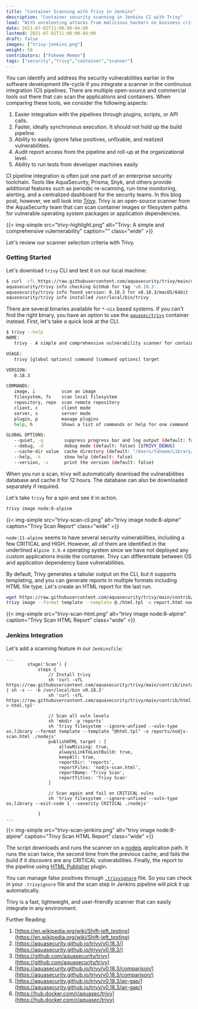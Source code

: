 ```yaml
---
title: "Container Scanning with Trivy in Jenkins"
description: "Container security scanning in Jenkins CI with Trivy"
lead: "With unrelenting attacks from malicious hackers on business critical software and infrastructure, the \"Shift-left\" approach for security testing is gaining more momentum inside the enterprises. "
date: 2021-07-02T11:00:00-04:00
lastmod: 2021-07-02T11:00:00-04:00
draft: false
images: ["trivy-jenkins.png"]
weight: 50
contributors: ["Faheem Memon"]
tags: ["security","trivy","container","scanner"]
---
```


You can identify and address the security vulnerabilities earlier in the software development life-cycle if you integrate a scanner in the continuous integration (CI) pipelines. There are multiple open-source and commercial tools out there that can scan the applications and containers. When comparing these tools, we consider the following aspects:

1. Easier integration with the pipelines through plugins, scripts, or API calls.
2. Faster, ideally synchronous execution. It should not hold up the build pipeline.
3. Ability to easily ignore false positives, unfixable, and realized vulnerabilities.
4. Audit report access from the pipeline and roll-up at the organizational level.
5. Ability to run tests from developer machines easily

CI pipeline integration is often just one part of an enterprise security toolchain. Tools like AquaSecurity, Prisma, Snyk, and others provide additional features such as periodic re-scanning, run-time monitoring, alerting, and a centralized dashboard for the security teams. In this blog post, however, we will look into [Trivy](https://github.com/aquasecurity/trivy). Trivy is an open-source scanner from the AquaSecurity team that can scan container images or filesystem paths for vulnerable operating system packages or application dependencies.

{{< img-simple src="trivy-highlight.png" alt="Trivy: A simple and comprehensive vulernerability" caption="" class="wide" >}}

Let's review our scanner selection criteria with Trivy.

### Getting Started

Let's download `trivy` CLI and test it on our local machine:

```bash
$ curl -sfL https://raw.githubusercontent.com/aquasecurity/trivy/main/contrib/install.sh | sh -s -- -b /usr/local/bin v0.18.3
aquasecurity/trivy info checking GitHub for tag 'v0.18.3'
aquasecurity/trivy info found version: 0.18.3 for v0.18.3/macOS/64bit
aquasecurity/trivy info installed /usr/local/bin/trivy
```

There are several binaries available for `*-nix` based systems. If you can't find the right binary, you have an option to use the [`aquasec/trivy`](https://hub.docker.com/r/aquasec/trivy) container instead. First, let's take a quick look at the CLI.

```bash
$ trivy --help
NAME:
   trivy - A simple and comprehensive vulnerability scanner for containers

USAGE:
   trivy [global options] command [command options] target

VERSION:
   0.18.3

COMMANDS:
   image, i          scan an image
   filesystem, fs    scan local filesystem
   repository, repo  scan remote repository
   client, c         client mode
   server, s         server mode
   plugin, p         manage plugins
   help, h           Shows a list of commands or help for one command

GLOBAL OPTIONS:
   --quiet, -q        suppress progress bar and log output (default: false) [$TRIVY_QUIET]
   --debug, -d        debug mode (default: false) [$TRIVY_DEBUG]
   --cache-dir value  cache directory (default: "/Users/faheem/Library/Caches/trivy") [$TRIVY_CACHE_DIR]
   --help, -h         show help (default: false)
   --version, -v      print the version (default: false)
```

When you run a scan, trivy will automatically download the vulnerabilities database and cache it for 12 hours. The database can also be downloaded separately if required.

Let's take `trivy` for a spin and see it in action.

```bash
trivy image node:8-alpine
```

{{< img-simple src="trivy-scan-cli.png" alt="trivy image node:8-alpine" caption="Trivy Scan Report" class="wide" >}}

`node:11-alpine` seems to have several security vulnerabilities, including a few CRITICAL and HIGH. However, all of them are identified in the underlined `Alpine 3.9.4` operating system since we have not deployed any custom applications inside the container. Trivy can differentiate between OS and application dependency base vulnerabilities.

By default, Trivy generates a tabular output on the CLI, but it supports templating, and you can generate reports in multiple formats including HTML file type. Let's create an HTML report for the last run.

```bash
wget https://raw.githubusercontent.com/aquasecurity/trivy/main/contrib/html.tpl
trivy image --format template --template @./html.tpl -o report.html node:11-alpine
```

{{< img-simple src="trivy-scan-html.png" alt="trivy image node:8-alpine" caption="Trivy Scan HTML Report" class="wide" >}}

### Jenkins Integration

Let's add a scanning feature in our `Jenkinsfile`:

```jenkinsfile
...
        stage('Scan') {
            steps {
                // Install trivy
                sh 'curl -sfL https://raw.githubusercontent.com/aquasecurity/trivy/main/contrib/install.sh | sh -s -- -b /usr/local/bin v0.18.3'
                sh 'curl -sfL https://raw.githubusercontent.com/aquasecurity/trivy/main/contrib/html.tpl > html.tpl'

                // Scan all vuln levels
                sh 'mkdir -p reports'
                sh 'trivy filesystem --ignore-unfixed --vuln-type os,library --format template --template "@html.tpl" -o reports/nodjs-scan.html ./nodejs'
                publishHTML target : [
                    allowMissing: true,
                    alwaysLinkToLastBuild: true,
                    keepAll: true,
                    reportDir: 'reports',
                    reportFiles: 'nodjs-scan.html',
                    reportName: 'Trivy Scan',
                    reportTitles: 'Trivy Scan'
                ]

                // Scan again and fail on CRITICAL vulns
                sh 'trivy filesystem --ignore-unfixed --vuln-type os,library --exit-code 1 --severity CRITICAL ./nodejs'

            }
...
```

{{< img-simple src="trivy-scan-jenkins.png" alt="trivy image node:8-alpine" caption="Trivy Scan HTML Report" class="wide" >}}

The script downloads and runs the scanner on a [nodejs](https://github.com/faheem556/funfact) application path. It runs the scan twice, the second time from the previous cache, and fails the build if it discovers are any CRITICAL vulnerabilities. Finally, the report to the pipeline using [HTML Publisher](https://plugins.jenkins.io/htmlpublisher/) plugin.

You can manage false positives through [`.trivyignore`](https://aquasecurity.github.io/trivy/v0.18.3/examples/filter/#by-vulnerability-ids) file. So you can check in your `.trivyignore` file and the scan step in Jenkins pipeline will pick it up automatically.

Trivy is a fast, lightweight, and user-friendly scanner that can easily integrate in any environment.

Further Reading:

1. [https://en.wikipedia.org/wiki/Shift-left_testing](https://en.wikipedia.org/wiki/Shift-left_testing)
2. [https://aquasecurity.github.io/trivy/v0.18.3/](https://aquasecurity.github.io/trivy/v0.18.3/)
3. [https://github.com/aquasecurity/trivy](https://github.com/aquasecurity/trivy)
4. [https://aquasecurity.github.io/trivy/v0.18.3/comparison/](https://aquasecurity.github.io/trivy/v0.18.3/comparison/)
5. [https://aquasecurity.github.io/trivy/v0.18.3/air-gap/](https://aquasecurity.github.io/trivy/v0.18.3/air-gap/)
6. [https://hub.docker.com/r/aquasec/trivy](https://hub.docker.com/r/aquasec/trivy)
